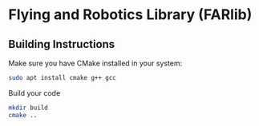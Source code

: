 # Flying and Robotics Library (FARlib)

## Building Instructions

Make sure you have CMake installed in your system:
```bash
sudo apt install cmake g++ gcc
```
Build your code
```bash
mkdir build
cmake ..
```
